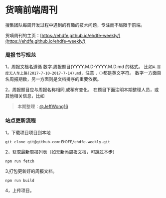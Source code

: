 # 货嘀前端周刊

搜集团队每周开发过程中遇到的有趣的技术问题，专注而不局限于前端。
   
货嘀周刊的主页：[https://ehdfe.github.io/ehdfe-weekly/](https://ehdfe.github.io/ehdfe-weekly/)

### 周报书写规范

1，周报文档名遵循 数字.周报题目(YYYY.M.D-YYYY.M.D.md 的格式。 比如`4.百度无人车上路(2017-7-10-2017-7-14).md`，注意 `.`  `()`都是英文字符。
数字一方面百名周报期数，另一方面则是文档排序的重要依据。

2，周报题目应与周报名称相同,或稍有变化。 在题目下面注明本期整理人员，或其他相关信息，比如

>本期整理：[@JeffWong16](https://github.com/JeffWong16)


### 站点更新流程

1，下载项目项目到本地
```
git clone git@github.com:EHDFE/ehdfe-weekly.git
```

2，获取最新周报列表（如无新添周报文档，可跳过本步）
```
npm run fetch
```

3,打包更新好的周报文档。
```
npm run build
```

4，上传项目。
